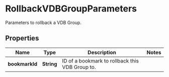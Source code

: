

# RollbackVDBGroupParameters

Parameters to rollback a VDB Group.

## Properties

| Name | Type | Description | Notes |
|------------ | ------------- | ------------- | -------------|
|**bookmarkId** | **String** | ID of a bookmark to rollback this VDB Group to. |  |



